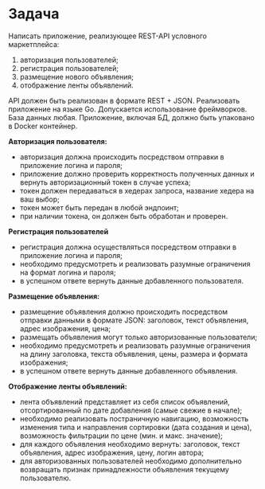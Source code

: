 # Задача
Написать приложение, реализующее REST-API условного маркетплейса:
1. авторизация пользователей;
2. регистрация пользователей;
3. размещение нового объявления;
4. отображение ленты объявлений.

API должен быть реализован в формате REST + JSON. Реализовать приложение на языке Go. Допускается использование фреймворков. База данных любая. Приложение, включая БД, должно быть упаковано в Docker контейнер.

**Авторизация пользователя:**
* авторизация должна происходить посредством отправки в приложение логина и пароля;
* приложение должно проверить корректность полученных данных и вернуть авторизационный токен в случае успеха;
* токен должен передаваться в хедерах запроса, название хедера на ваш выбор;
* токен может быть передан в любой эндпоинт;
* при наличии токена, он должен быть обработан и проверен.

**Регистрация пользователей**
* регистрация должна осуществляться посредством отправки в приложение логина и пароля;
* необходимо предусмотреть и реализовать разумные ограничения на формат логина и пароля;
* в успешном ответе вернуть данные добавленного пользователя.


**Размещение объявления:**
* размещение объявления должно происходить посредством отправки данными в формате JSON: заголовок, текст объявления, адрес изображения, цена;
* размещать объявления могут только авторизованные пользователи;
* необходимо предусмотреть и реализовать разумные ограничения на длину заголовка, текста объявления, цены, размера и формата изображения;
* в успешном ответе вернуть данные добавленного объявления.


**Отображение ленты объявлений:**
* лента объявлений представляет из себя список объявлений, отсортированный по дате добавления (самые свежие в начале);
* необходимо реализовать постраничную навигацию, возможность изменения типа и направления сортировки (дата создания и цена), возможность фильтрации по цене (мин. и макс. значение);
* для каждого объявления необходимо вернуть: заголовок, текст объявления, адрес изображения, цену, логин автора;
* для авторизованных пользователей необходимо дополнительно возвращать признак принадлежности объявления текущему пользователю.